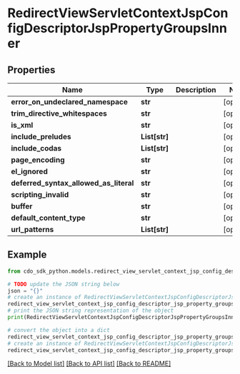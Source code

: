 # RedirectViewServletContextJspConfigDescriptorJspPropertyGroupsInner


## Properties

Name | Type | Description | Notes
------------ | ------------- | ------------- | -------------
**error_on_undeclared_namespace** | **str** |  | [optional] 
**trim_directive_whitespaces** | **str** |  | [optional] 
**is_xml** | **str** |  | [optional] 
**include_preludes** | **List[str]** |  | [optional] 
**include_codas** | **List[str]** |  | [optional] 
**page_encoding** | **str** |  | [optional] 
**el_ignored** | **str** |  | [optional] 
**deferred_syntax_allowed_as_literal** | **str** |  | [optional] 
**scripting_invalid** | **str** |  | [optional] 
**buffer** | **str** |  | [optional] 
**default_content_type** | **str** |  | [optional] 
**url_patterns** | **List[str]** |  | [optional] 

## Example

```python
from cdo_sdk_python.models.redirect_view_servlet_context_jsp_config_descriptor_jsp_property_groups_inner import RedirectViewServletContextJspConfigDescriptorJspPropertyGroupsInner

# TODO update the JSON string below
json = "{}"
# create an instance of RedirectViewServletContextJspConfigDescriptorJspPropertyGroupsInner from a JSON string
redirect_view_servlet_context_jsp_config_descriptor_jsp_property_groups_inner_instance = RedirectViewServletContextJspConfigDescriptorJspPropertyGroupsInner.from_json(json)
# print the JSON string representation of the object
print(RedirectViewServletContextJspConfigDescriptorJspPropertyGroupsInner.to_json())

# convert the object into a dict
redirect_view_servlet_context_jsp_config_descriptor_jsp_property_groups_inner_dict = redirect_view_servlet_context_jsp_config_descriptor_jsp_property_groups_inner_instance.to_dict()
# create an instance of RedirectViewServletContextJspConfigDescriptorJspPropertyGroupsInner from a dict
redirect_view_servlet_context_jsp_config_descriptor_jsp_property_groups_inner_form_dict = redirect_view_servlet_context_jsp_config_descriptor_jsp_property_groups_inner.from_dict(redirect_view_servlet_context_jsp_config_descriptor_jsp_property_groups_inner_dict)
```
[[Back to Model list]](../README.md#documentation-for-models) [[Back to API list]](../README.md#documentation-for-api-endpoints) [[Back to README]](../README.md)


